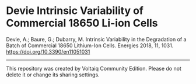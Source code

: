 # Devie Intrinsic Variability of Commercial 18650 Li-ion Cells

Devie, A.; Baure, G.; Dubarry, M. Intrinsic Variability in the Degradation of a Batch of Commercial 18650 Lithium-Ion Cells. Energies 2018, 11, 1031. https://doi.org/10.3390/en11051031

---

This repository was created by Voltaiq Community Edition. Please do not delete it or change its
sharing settings.
